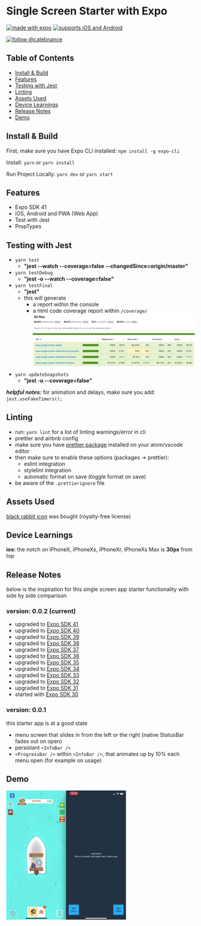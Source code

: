 # Single Screen Starter with Expo

[![made with expo](https://img.shields.io/badge/MADE%20WITH%20EXPO-000.svg?style=for-the-badge&logo=expo&labelColor=4630eb&logoWidth=20)](https://github.com/expo/expo) [![supports iOS and Android](https://img.shields.io/badge/Platforms-Native-4630EB.svg?style=for-the-badge&logo=EXPO&labelColor=000&logoColor=fff)](https://github.com/expo/expo)

[![follow @calebnance](https://img.shields.io/twitter/follow/calebnance.svg?style=for-the-badge&logo=TWITTER&logoColor=FFFFFF&labelColor=00aced&logoWidth=20&color=lightgray)](https://twitter.com/calebnance)

## Table of Contents

- [Install & Build](#install--build)
- [Features](#features)
- [Testing with Jest](#testing-with-jest)
- [Linting](#linting)
- [Assets Used](#assets-used)
- [Device Learnings](#device-learnings)
- [Release Notes](#release-notes)
- [Demo](#demo)

## Install & Build

First, make sure you have Expo CLI installed: `npm install -g expo-cli`

Install: `yarn` or `yarn install`

Run Project Locally: `yarn dev` or `yarn start`

## Features

- Expo SDK 41
- iOS, Android and PWA (Web App)
- Test with Jest
- PropTypes

## Testing with Jest

- `yarn test`
  - **"jest --watch --coverage=false --changedSince=origin/master"**
- `yarn testDebug`
  - **"jest -o --watch --coverage=false"**
- `yarn testFinal`
  - **"jest"**
  - this will generate
    - a report within the console
    - a html code coverage report within `/coverage/` <br /> <img src="screenshots/jest-coverage.png?raw=true" />
- `yarn updateSnapshots`
  - **"jest -u --coverage=false"**

***helpful notes:*** for animation and delays, make sure you add: `jest.useFakeTimers();`

## Linting

- run: `yarn lint` for a list of linting warnings/error in cli
- prettier and airbnb config
- make sure you have [prettier package](https://atom.io/packages/prettier-atom) installed on your atom/vscode editor
- then make sure to enable these options (packages → prettier):
  - eslint integration
  - stylelint integration
  - automatic format on save (toggle format on save)
- be aware of the `.prettierignore` file

## Assets Used

[black rabbit icon](https://thenounproject.com/search/?q=rabbit&i=1211060) was bought (royalty-free license)

## Device Learnings

**ios:** the notch on iPhoneX, iPhoneXs, iPhoneXr, iPhoneXs Max is **30px** from top

## Release Notes

below is the inspiration for this single screen app starter functionality with side by side comparison

### version: 0.0.2 (current)

- upgraded to [Expo SDK 41](https://blog.expo.io/expo-sdk-41-12cc5232f2ef)
- upgraded to [Expo SDK 40](https://blog.expo.io/expo-sdk-40-is-now-available-d4d73e67da33)
- upgraded to [Expo SDK 39](https://blog.expo.io/expo-sdk-39-is-now-available-4c10aa825e3f)
- upgraded to [Expo SDK 38](https://blog.expo.io/expo-sdk-38-is-now-available-ab6cd30ca2ee)
- upgraded to [Expo SDK 37](https://blog.expo.io/expo-sdk-37-is-now-available-dd5770f066a6)
- upgraded to [Expo SDK 36](https://blog.expo.io/expo-sdk-36-is-now-available-b91897b437fe)
- upgraded to [Expo SDK 35](https://blog.expo.io/expo-sdk-35-is-now-available-beee0dfafbf4)
- upgraded to [Expo SDK 34](https://blog.expo.io/expo-sdk-34-is-now-available-4f7825239319)
- upgraded to [Expo SDK 33](https://blog.expo.io/expo-sdk-v33-0-0-is-now-available-52d1c99dfe4c)
- upgraded to [Expo SDK 32](https://blog.expo.io/expo-sdk-v32-0-0-is-now-available-6b78f92a6c52)
- upgraded to [Expo SDK 31](https://blog.expo.io/expo-sdk-v31-0-0-is-now-available-cad6d0463f49)
- started with [Expo SDK 30](https://blog.expo.io/expo-sdk-30-0-0-is-now-available-e64d8b1db2a7)

### version: 0.0.1

this starter app is at a good state

- menu screen that slides in from the left or the right (native StatusBar fades out on open)
- persistant `<InfoBar />`
- `<ProgressBar />` within `<InfoBar />`, that animates up by 10% each menu open (for example on usage)

## Demo

<p align="left">
  <img src="screenshots/side-by-side.gif?raw=true" width="320" />
</p>
